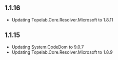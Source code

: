 ## 1.1.16

- Updating Topelab.Core.Resolver.Microsoft to 1.8.11

## 1.1.15

- Updating System.CodeDom to 9.0.7
- Updating Topelab.Core.Resolver.Microsoft to 1.8.9

